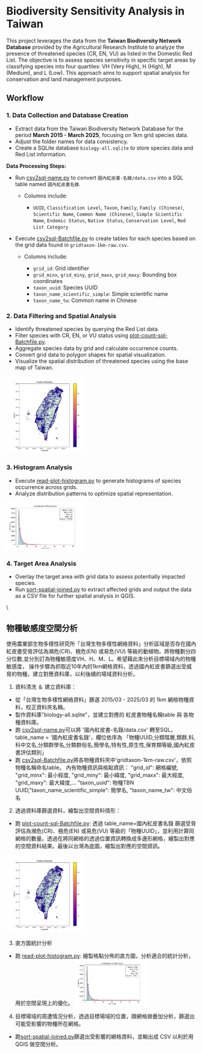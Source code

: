 # Biodiversity Sensitivity Analysis in Taiwan

This project leverages the data from the **Taiwan Biodiversity Network Database** provided by the Agricultural Research Institute to analyze the presence of threatened species (CR, EN, VU) as listed in the Domestic Red List. The objective is to assess species sensitivity in specific target areas by classifying species into four quartiles: VH (Very High), H (High), M (Medium), and L (Low). This approach aims to support spatial analysis for conservation and land management purposes.

## Workflow

### 1. Data Collection and Database Creation

* Extract data from the Taiwan Biodiversity Network Database for the period **March 2015 - March 2025**, focusing on 1km grid species data.
* Adjust the folder names for data consistency.
* Create a SQLite database `biology-all.sqlite` to store species data and Red List information.

**Data Processing Steps:**

* Run [csv2sql-name.py](/csv2sql-name.py) to convert `國內紅皮書-名錄/data.csv` into a SQL table named `國內紅皮書名錄`.

  * Columns include:

    * `UUID`, `Classification Level`, `Taxon`, `Family`, `Family (Chinese)`, `Scientific Name`, `Common Name (Chinese)`, `Simple Scientific Name`, `Endemic Status`, `Native Status`, `Conservation Level`, `Red List Category`

* Execute [csv2sql-Batchfile.py](/csv2sql-Batchfile.py) to create tables for each species based on the grid data found in `gridtaxon-1km-raw.csv`.

  * Columns include:

    * `grid_id`: Grid identifier
    * `grid_minx`, `grid_miny`, `grid_maxx`, `grid_maxy`: Bounding box coordinates
    * `taxon_uuid`: Species UUID
    * `taxon_name_scientific_simple`: Simple scientific name
    * `taxon_name_tw`: Common name in Chinese

### 2. Data Filtering and Spatial Analysis

* Identify threatened species by querying the Red List data.
* Filter species with CR, EN, or VU status using [plot-count-sql-Batchfile.py](/plot-count-sql-Batchfile.py).
* Aggregate species data by grid and calculate occurrence counts.
* Convert grid data to polygon shapes for spatial visualization.
* Visualize the spatial distribution of threatened species using the base map of Taiwan.

<img src="Figure_1.png" width=40% >

### 3. Histogram Analysis

* Execute [read-plot-histogram.py](/read-plot-histogram.py) to generate histograms of species occurrence across grids.
* Analyze distribution patterns to optimize spatial representation.
<img src="Figure_2.png" width=40% >


### 4. Target Area Analysis

* Overlay the target area with grid data to assess potentially impacted species.
* Run [sort-spatial-joined.py](/sort-spatial-joined.py) to extract affected grids and output the data as a CSV file for further spatial analysis in QGIS.


\



## 物種敏感度空間分析

使用農業部生物多樣性研究所「台灣生物多樣性網絡資料」分析區域是否存在國內紅皮書受脅評估為瀕危(CR)、極危(EN) 或易危(VU) 等級的動植物。將物種劃分四分位數,並分別訂為物種敏感度VH、H、M、L。希望藉此來分析目標場域內的物種敏感度，
操作步驟為抓取近10年內的1km網格資料，透過國內紅皮書篩選出受威脅的物種，建立對應資料庫，以利後續的場域資料分析。

1. 資料清洗 ＆ 建立資料庫：
- 從「台灣生物多樣性網絡資料」篩選 2015/03 - 2025/03 的 1km 網格物種資料，校正資料夾名稱。
- 製作資料庫"biology-all.sqlite"，並建立對應的 紅皮書物種名稱table 與 各物種資料庫。
- 跑 [csv2sql-name.py](/csv2sql-name.py)可以將 '國內紅皮書-名錄/data.csv' 轉至SQL。
  table_name = '國內紅皮書名錄'，欄位依序為 「物種UUID,分類階層,類群,科,科中文名,分類群學名,分類群俗名,簡學名,特有性,原生性,保育類等級,國內紅皮書評估類別」
- 跑 [csv2sql-Batchfile.py](/csv2sql-Batchfile.py)將各物種資料夾中'gridtaxon-1km-raw.csv'，依照物種名稱命名table。
  內有物種資訊與格點資訊：
            "grid_id": 網格編號, "grid_minx": 最小經度, "grid_miny": 最小緯度, "grid_maxx": 最大經度, "grid_maxy": 最大緯度,...
            "taxon_uuid": 物種TBN UUID,"taxon_name_scientific_simple": 簡學名, "taxon_name_tw": 中文俗名
  
2. 透過資料庫篩選資料，繪製出空間資料情形：
- 跑 [plot-count-sql-Batchfile.py](/plot-count-sql-Batchfile.py): 透過 table_name=國內紅皮書名錄 篩選受脅評估為瀕危(CR)、極危(EN) 或易危(VU) 等級的「物種UUID」，並利用計算同網格的數量。透過在將同網格的透過位置資訊轉換成多邊形網格，繪製出對應的空間資料結果。最後以台灣為底圖，繪製出對應的空間資訊。
<img src="Figure_1.png" width=40% >

3. 直方圖統計分析
- 跑 [read-plot-histogram.py](/read-plot-histogram.py): 繪製格點分佈的直方圖，分析適合的統計分析，用於空間呈現上的優化。
  <img src="Figure_2.png" width=40% >

4. 目標場域的周遭情況分析，透過目標場域的位置，跟網格做疊加分析，篩選出可能受影響的物種所在網格。
 - 跑[sort-spatial-joined.py](/sort-spatial-joined.py)篩選出受影響的網格資料，並輸出成 CSV 以利於用 QGIS 做空間分析。


